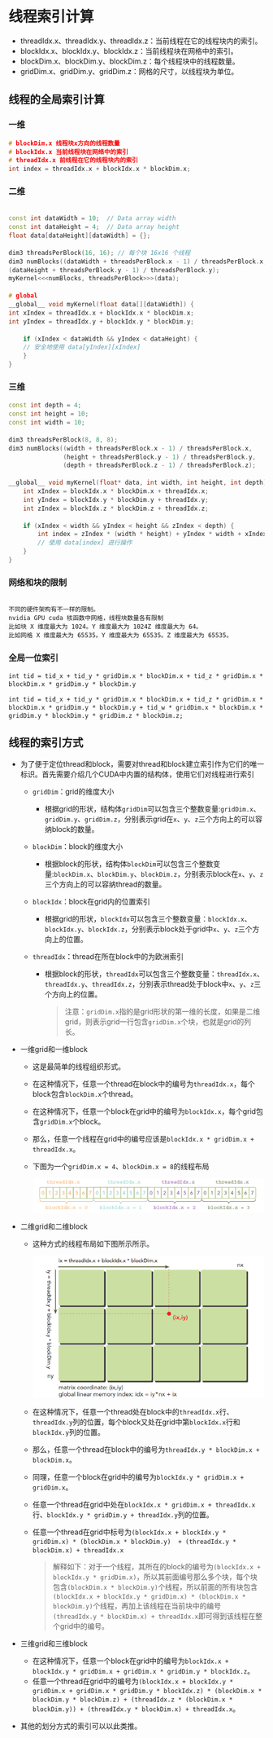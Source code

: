 # 线程索引计算

- threadIdx.x、threadIdx.y、threadIdx.z：当前线程在它的线程块内的索引。
- blockIdx.x、blockIdx.y、blockIdx.z：当前线程块在网格中的索引。
- blockDim.x、blockDim.y、blockDim.z：每个线程块中的线程数量。
- gridDim.x、gridDim.y、gridDim.z：网格的尺寸，以线程块为单位。

## 线程的全局索引计算

### 一维

```cpp
# blockDim.x 线程块x方向的线程数量
# blockIdx.x 当前线程块在网络中的索引
# threadIdx.x 前线程在它的线程块内的索引
int index = threadIdx.x + blockIdx.x * blockDim.x;
```

### 二维

```cpp

const int dataWidth = 10;  // Data array width
const int dataHeight = 4;  // Data array height
float data[dataHeight][dataWidth] = {};

dim3 threadsPerBlock(16, 16); // 每个块 16x16 个线程
dim3 numBlocks((dataWidth + threadsPerBlock.x - 1) / threadsPerBlock.x,
(dataHeight + threadsPerBlock.y - 1) / threadsPerBlock.y);
myKernel<<<numBlocks, threadsPerBlock>>>(data);

# global
__global__ void myKernel(float data[][dataWidth]) {
int xIndex = threadIdx.x + blockIdx.x * blockDim.x;
int yIndex = threadIdx.y + blockIdx.y * blockDim.y;

    if (xIndex < dataWidth && yIndex < dataHeight) {
    // 安全地使用 data[yIndex][xIndex]
    }
}

```

### 三维

```cpp
const int depth = 4;
const int height = 10;
const int width = 10;

dim3 threadsPerBlock(8, 8, 8); 
dim3 numBlocks((width + threadsPerBlock.x - 1) / threadsPerBlock.x, 
               (height + threadsPerBlock.y - 1) / threadsPerBlock.y,
               (depth + threadsPerBlock.z - 1) / threadsPerBlock.z);

__global__ void myKernel(float* data, int width, int height, int depth) {
    int xIndex = blockIdx.x * blockDim.x + threadIdx.x;
    int yIndex = blockIdx.y * blockDim.y + threadIdx.y;
    int zIndex = blockIdx.z * blockDim.z + threadIdx.z;

    if (xIndex < width && yIndex < height && zIndex < depth) {
        int index = zIndex * (width * height) + yIndex * width + xIndex;
        // 使用 data[index] 进行操作
    }
}

```

### 网络和块的限制
```bash

不同的硬件架构有不一样的限制。
nvidia GPU cuda 核函数中网格，线程块数量各有限制
比如块 X 维度最大为 1024。Y 维度最大为 1024Z 维度最大为 64。
比如网格 X 维度最大为 65535。Y 维度最大为 65535。Z 维度最大为 65535。
```

### 全局一位索引
```angular2html
int tid = tid_x + tid_y * gridDim.x * blockDim.x + tid_z * gridDim.x * blockDim.x * gridDim.y * blockDim.y
```

```angular2html
int tid = tid_x + tid_y * gridDim.x * blockDim.x + tid_z * gridDim.x * blockDim.x * gridDim.y * blockDim.y + tid_w * gridDim.x * blockDim.x * gridDim.y * blockDim.y * gridDim.z * blockDim.z;
```





##  线程的索引方式

- 为了便于定位thread和block，需要对thread和block建立索引作为它们的唯一标识。首先需要介绍几个CUDA中内置的结构体，使用它们对线程进行索引

    - `gridDim`：grid的维度大小

        - 根据grid的形状，结构体`gridDim`可以包含三个整数变量:`gridDim.x`、`gridDim.y`、`gridDim.z`，分别表示grid在`x`、`y`、`z`三个方向上的可以容纳block的数量。

    - `blockDim`：block的维度大小

        - 根据block的形状，结构体`blockDim`可以包含三个整数变量:`blockDim.x`、`blockDim.y`、`blockDim.z`，分别表示block在`x`、`y`、`z`三个方向上的可以容纳thread的数量。

    - `blockIdx`：block在grid内的位置索引

        - 根据grid的形状，`blockIdx`可以包含三个整数变量：`blockIdx.x`、`blockIdx.y`、`blockIdx.z`，分别表示block处于grid中`x`、`y`、`z`三个方向上的位置。

    - `threadIdx`：thread在所在block中的为欧洲索引

        - 根据block的形状，`threadIdx`可以包含三个整数变量：`threadIdx.x`、`threadIdx.y`、`threadIdx.z`，分别表示thread处于block中`x`、`y`、`z`三个方向上的位置。

          > 注意：`gridDim.x`指的是grid形状的第一维的长度，如果是二维grid，则表示grid一行包含`gridDim.x`个块，也就是grid的列长。

- 一维grid和一维block

    - 这是最简单的线程组织形式。

    - 在这种情况下，任意一个thread在block中的编号为`threadIdx.x`，每个block包含`blockDim.x`个thread。

    - 在这种情况下，任意一个block在grid中的编号为`blockIdx.x`，每个grid包含`gridDim.x`个block。

    - 那么，任意一个线程在grid中的编号应该是`blockIdx.x * gridDim.x + threadIdx.x`。

    - 下图为一个`gridDim.x = 4`、`blockDim.x = 8`的线程布局

      ![1](./readme.assets/1.png)

- 二维grid和二维block

    - 这种方式的线程布局如下图所示所示。

      ![cuda_thread](./readme.assets/cuda_thread.png)

    - 在这种情况下，任意一个thread处在block中的`threadIdx.x`行、`threadIdx.y`列的位置，每个block又处在grid中第`blockIdx.x`行和`blockIdx.y`列的位置。

    - 那么，任意一个thread在block中的编号为`threadIdx.y * blockDim.x + blockDim.x`。

    - 同理，任意一个block在grid中的编号为`blockIdx.y * gridDim.x + gridDim.x`。

    - 任意一个thread在grid中处在`blockIdx.x * gridDim.x + threadIdx.x`行、`blockIdx.y * gridDim.y + threadIdx.y`列的位置。

    - 任意一个thread在grid中标号为`(blockIdx.x + blockIdx.y * gridDim.x) * (blockDim.x * blockDim.y)  + (threadIdx.y * blockDim.x) + threadIdx.x`

      > 解释如下：对于一个线程，其所在的block的编号为`(blockIdx.x + blockIdx.y * gridDim.x)`，所以其前面编号那么多个块，每个块包含`(blockDim.x * blockDim.y)`个线程，所以前面的所有块包含`(blockIdx.x + blockIdx.y * gridDim.x) * (blockDim.x * blockDim.y)`个线程，再加上该线程在当前块中的编号`(threadIdx.y * blockDim.x) + threadIdx.x`即可得到该线程在整个grid中的编号。

- 三维grid和三维block

    - 在这种情况下，任意一个block在grid中的编号为`blockIdx.x + blockIdx.y * gridDim.x + gridDim.x * gridDim.y * blockIdx.z`。
    - 任意一个thread在grid中的编号为`(blockIdx.x + blockIdx.y * gridDim.x + gridDim.x * gridDim.y * blockIdx.z) * (blockDim.x * blockDim.y * blockDim.z) + (threadIdx.z * (blockDim.x * blockDim.y)) + (threadIdx.y * blockDim.x) + threadIdx.x`。

- 其他的划分方式的索引可以以此类推。
